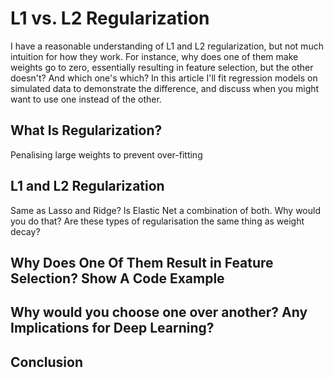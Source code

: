 # L1 vs. L2 Regularization
I have a reasonable understanding of L1 and L2 regularization, but not much intuition for how they work. For instance, why does one of them make weights go to zero, essentially resulting in feature selection, but the other doesn't? And which one's which? In this article I'll fit regression models on simulated data to demonstrate the difference, and discuss when you might want to use one instead of the other.

## What Is Regularization?
Penalising large weights to prevent over-fitting

## L1 and L2 Regularization
Same as Lasso and Ridge? Is Elastic Net a combination of both. Why would you do that?
Are these types of regularisation the same thing as weight decay?

## Why Does One Of Them Result in Feature Selection? Show A Code Example

## Why would you choose one over another? Any Implications for Deep Learning?

## Conclusion
